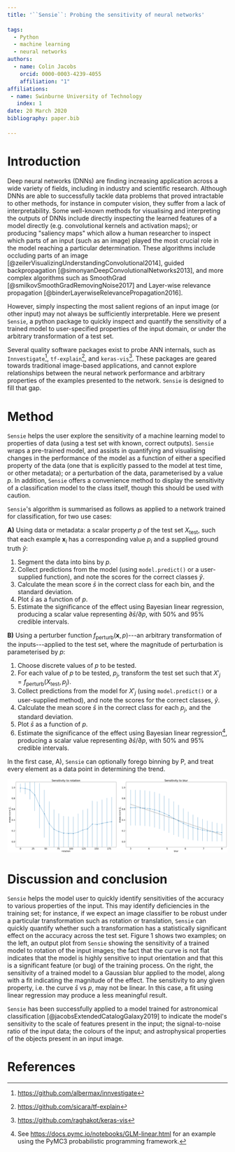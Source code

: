```yaml
---
title: '``Sensie``: Probing the sensitivity of neural networks'

tags:
  - Python
  - machine learning
  - neural networks
authors:
  - name: Colin Jacobs
    orcid: 0000-0003-4239-4055
    affiliation: "1" 
affiliations:
 - name: Swinburne University of Technology
   index: 1
date: 20 March 2020
bibliography: paper.bib

---
```


# Introduction 

Deep neural networks (DNNs) are finding increasing application across a wide variety of fields, including in industry and scientific research. Although DNNs are able to successfully tackle data problems that proved intractable to other methods, for instance in computer vision, they suffer from a lack of interpretability.  Some well-known methods for visualising and interpreting the outputs of DNNs include directly inspecting the learned features of a model directly (e.g. convolutional kernels and activation maps); or producing "saliency maps" which allow a human researcher to inspect which parts of an input (such as an image) played the most crucial role in the model reaching a particular determination. These algorithms include occluding parts of an image [@zeilerVisualizingUnderstandingConvolutional2014], guided backpropagation [@simonyanDeepConvolutionalNetworks2013], and more complex algorithms such as SmoothGrad [@smilkovSmoothGradRemovingNoise2017] and Layer-wise relevance propagation [@binderLayerwiseRelevancePropagation2016].

However, simply inspecting the most salient regions of an input image (or other input) may not always be sufficiently interpretable. Here we present ``Sensie``, a python package to quickly inspect and quantify the sensitivity of a trained model to user-specified properties of the input domain, or under the arbitrary transformation of a test set.

Several quality software packages exist to probe ANN internals, such as ``Innvestigate``[^innvestigate], ``tf-explain``[^tfe], and ``keras-vis``[^kvis]. These packages are geared towards traditional image-based applications, and cannot explore relationships between the neural network performance and arbitrary properties of the examples presented to the network. ``Sensie`` is designed to fill that gap.

# Method

``Sensie`` helps the user explore the sensitivity of a machine learning model to properties of data (using a test set with known, correct outputs). ``Sensie`` wraps a pre-trained model, and assists in quantifying and visualising changes in the performance of the model as a function of either a specified property of the data (one that is explicitly passed to the model at test time, or other metadata); or a perturbation of the data, parameterised by a value *p*. In addition, ``Sensie`` offers a convenience method to display the sensitivity of a classification model to the class itself, though this should be used with caution.

``Sensie``'s algorithm is summarised as follows as applied to a network trained for classification, for two use cases:

**A)** Using data or metadata: a scalar property $p$ of the test set $X_{\textrm{test}}$, such that each example $\boldsymbol{x}_i$ has a corresponding value $p_i$ and a supplied ground truth $\hat{y}$:

1. Segment the data into bins by $p$.
2. Collect predictions from the model (using ``model.predict()`` or a user-supplied function), and note the scores for the correct classes $\hat{y}$.
3. Calculate the mean score $\bar{s}$ in the correct class for each bin, and the standard deviation.
4. Plot $\bar{s}$ as a function of $p$.
5. Estimate the significance of the effect using Bayesian linear regression, producing a scalar value representing $\partial \bar{s}/\partial p$, with 50% and 95% credible intervals.

**B)** Using a perturber function $f_{\textrm{perturb}}(\boldsymbol{x}, p)$---an arbitrary transformation of the inputs---applied to the test set, where the magnitude of perturbation is parameterised by $p$:

1. Choose discrete values of $p$ to be tested.
2. For each value of $p$ to be tested, $p_j$, transform the test set such that $X'_j = f_{\textrm{perturb}}(X_\textrm{test}, p_j)$.
3. Collect predictions from the model for $X'_j$ (using ``model.predict()`` or a user-supplied method), and note the scores for the correct classes, $\hat{y}$.
4. Calculate the mean score $\bar{s}$ in the correct class for each $p_j$, and the standard deviation.
5. Plot $\bar{s}$ as a function of $p$.
6. Estimate the significance of the effect using Bayesian linear regression[^bayesian], producing a scalar value representing $\partial \bar{s}/\partial p$, with 50% and 95% credible intervals.

In the first case, A), ``Sensie`` can optionally forego binning by P, and treat every element as a data point in determining the trend.


![Left: Output from ``Sensie`` for a model trained to recognise handwritten digits, testing model sensitivity to rotation. Error bars show the standard deviation for the mean ground-truth-class score. Right: Sensitivity of a model to an applied blur of the input image data, showing a linear fit to a significant region.](sensie_examples.png)

# Discussion and conclusion

``Sensie`` helps the model user to quickly identify sensitivities of the accuracy to various properties of the input. This may identify deficiencies in the training set; for instance, if we expect an image classifier to be robust under a particular transformation such as rotation or translation, ``Sensie`` can quickly quantify whether such a transformation has a statistically significant effect on the accuracy across the test set. Figure 1 shows two examples; on the left, an output plot from ``Sensie`` showing the sensitivity of a trained model to rotation of the input images; the fact that the curve is not flat indicates that the model is highly sensitive to input orientation and that this is a significant feature (or bug) of the training process. On the right, the sensitivity of a trained model to a Gaussian blur applied to the model, along with a fit indicating the magnitude of the effect. The sensitivity to any given property, i.e. the curve $\bar{s}$ vs $p$, may not be linear. In this case, a fit using linear regression may produce a less meaningful result. 

``Sensie`` has been successfully applied to a model trained for astronomical classification [@jacobsExtendedCatalogGalaxy2019] to indicate the model's sensitivity to the scale of features present in the input; the signal-to-noise ratio of the input data; the colours of the input; and astrophysical properties of the objects present in an input image.

# References

[^bayesian]: See https://docs.pymc.io/notebooks/GLM-linear.html for an example using the PyMC3 probabilistic programming framework.
[^innvestigate]: https://github.com/albermax/innvestigate
[^tfe]: https://github.com/sicara/tf-explain
[^kvis]: https://github.com/raghakot/keras-vis


